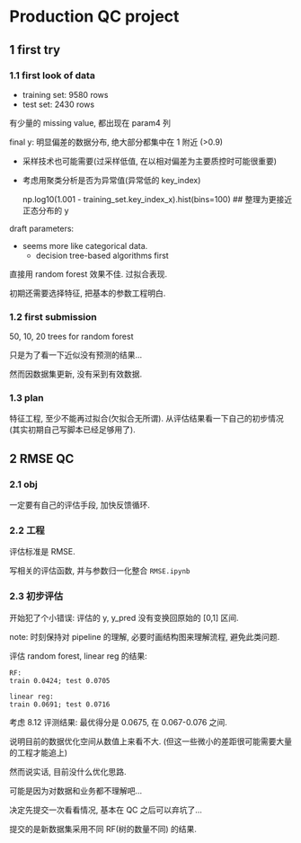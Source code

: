 # Production QC project

## 1 first try

### 1.1 first look of data

- training set: 9580 rows
- test set: 2430 rows

有少量的 missing value, 都出现在 param4 列


final y: 明显偏差的数据分布, 绝大部分都集中在 1 附近 (>0.9)

- 采样技术也可能需要(过采样低值, 在以相对偏差为主要质控时可能很重要)
- 考虑用聚类分析是否为异常值(异常低的 key\_index)

    np.log10(1.001 - training_set.key_index_x).hist(bins=100) ## 整理为更接近正态分布的 y

draft parameters:

- seems more like categorical data.
    - decision tree-based algorithms first

直接用 random forest 效果不佳. 过拟合表现.

初期还需要选择特征, 把基本的参数工程明白.

### 1.2 first submission

50, 10, 20 trees for random forest

只是为了看一下近似没有预测的结果...

然而因数据集更新, 没有采到有效数据.

### 1.3 plan

特征工程, 至少不能再过拟合(欠拟合无所谓). 从评估结果看一下自己的初步情况(其实初期自己写脚本已经足够用了).

## 2 RMSE QC

### 2.1 obj

一定要有自己的评估手段, 加快反馈循环.

### 2.2 工程

评估标准是 RMSE. 

写相关的评估函数, 并与参数归一化整合 `RMSE.ipynb`

### 2.3 初步评估

开始犯了个小错误: 评估的 y, y_pred 没有变换回原始的 [0,1] 区间.

note: 时刻保持对 pipeline 的理解, 必要时画结构图来理解流程, 避免此类问题.

评估 random forest, linear reg 的结果:

~~~
RF:
train 0.0424; test 0.0705

linear reg:
train 0.0691; test 0.0716
~~~

考虑 8.12 评测结果: 最优得分是 0.0675, 在 0.067-0.076 之间.

说明目前的数据优化空间从数值上来看不大. (但这一些微小的差距很可能需要大量的工程才能追上)

然而说实话, 目前没什么优化思路.

可能是因为对数据和业务都不理解吧...

决定先提交一次看看情况, 基本在 QC 之后可以弃坑了...

提交的是新数据集采用不同 RF(树的数量不同) 的结果.
